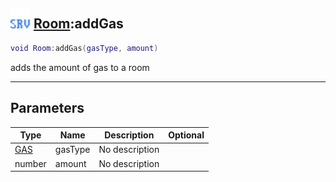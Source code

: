 ## <img src="../../.gitbook/assets/server.png" width="32" height="32" /> [Room](../room/README.md):addGas

```lua
void Room:addGas(gasType, amount)
```

adds the amount of gas to a room<br>

-----------------
## Parameters

| Type   | Name | Description | Optional |
| ------ | ---- | ----------- | -------: |
| [GAS](../gas/README.md) | gasType | No description |  |
| number | amount | No description |  |
